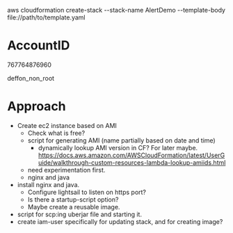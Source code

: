 aws cloudformation create-stack --stack-name AlertDemo --template-body file://path/to/template.yaml

# AccountID

767764876960

deffon_non_root

# Approach

* Create ec2 instance based on AMI
  * Check what is free?
  * script for generating AMI (name partially based on date and time)
    * dynamically lookup AMI version in CF? For later maybe. https://docs.aws.amazon.com/AWSCloudFormation/latest/UserGuide/walkthrough-custom-resources-lambda-lookup-amiids.html
  * need experimentation first.
  * nginx and java
* install nginx and java.
  * Configure lightsail to listen on https port?
  * Is there a startup-script option?
  * Maybe create a reusable image.
* script for scp:ing uberjar file and starting it.
* create iam-user specifically for updating stack, and for creating image?